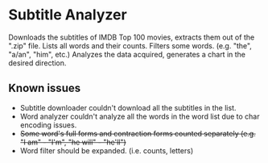 # Subtitle Analyzer
Downloads the subtitles of IMDB Top 100 movies, extracts them out of the ".zip" file.
Lists all words and their counts. Filters some words. (e.g. "the", "a/an", "him", etc.)
Analyzes the data acquired, generates a chart in the desired direction.

## Known issues
- Subtitle downloader couldn't download all the subtitles in the list.
- Word analyzer couldn't analyze all the words in the word list due to char encoding issues.
- ~~Some word's full forms and contraction forms counted separately (e.g. "I am" - "I'm", "he will" - "he'll")~~
- Word filter should be expanded. (i.e. counts, letters) 